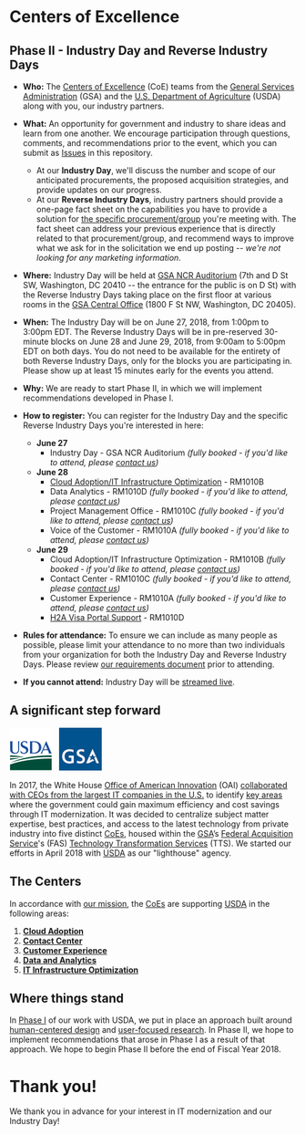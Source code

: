 # Centers of Excellence

## Phase II - Industry Day and Reverse Industry Days

* **Who:** The [Centers of Excellence](https://coe.gsa.gov/) (CoE) teams from the [General Services Administration](https://www.gsa.gov/) (GSA) and the [U.S. Department of Agriculture](https://www.usda.gov/) (USDA) along with you, our industry partners.

* **What:** An opportunity for government and industry to share ideas and learn from one another. We encourage participation through questions, comments, and recommendations prior to the event, which you can submit as [Issues](https://github.com/gsa/coe-industry-day/issues) in this repository.
    * At our **Industry Day**, we'll discuss the number and scope of our anticipated procurements, the proposed acquisition strategies, and provide updates on our progress.
    * At our **Reverse Industry Days**, industry partners should provide a one-page fact sheet on the capabilities you have to provide a solution for [the specific procurement/group](assets/CoE-Requirements.pdf) you're meeting with. The fact sheet can address your previous experience that is directly related to that procurement/group, and recommend ways to improve what we ask for in the solicitation we end up posting -- _we're not looking for any marketing information_.

* **Where:** Industry Day will be held at [GSA NCR Auditorium](https://goo.gl/maps/ucatYSZg6NF2) (7th and D St SW, Washington, DC 20410 -- the entrance for the public is on D St) with the Reverse Industry Days taking place on the first floor at various rooms in the [GSA Central Office](https://goo.gl/maps/TvCrGn41Vgm) (1800 F St NW, Washington, DC 20405).

* **When:** The Industry Day will be on June 27, 2018, from 1:00pm to 3:00pm EDT. The Reverse Industry Days will be in pre-reserved 30-minute blocks on June 28 and June 29, 2018, from 9:00am to 5:00pm EDT on both days. You do not need to be available for the entirety of both Reverse Industry Days, only for the blocks you are participating in. Please show up at least 15 minutes early for the events you attend.

* **Why:** We are ready to start Phase II, in which we will implement recommendations developed in Phase I.

* **How to register:** You can register for the Industry Day and the specific Reverse Industry Days you're interested in here:
    * **June 27**
        * Industry Day - GSA NCR Auditorium _(fully booked - if you'd like to attend, please <a href="mailto:omid.ghaffari-tabrizi@gsa.gov?subject=Industry%20Day%20attendance">contact us</a>)_
    * **June 28**
        * [Cloud Adoption/IT Infrastructure Optimization](https://calendar.google.com/calendar/selfsched?sstoken=UU9nc3pjU3ZDQXNZfGRlZmF1bHR8NDI2YjNlMDM0OWVlYTZlYjhlMDk4ZWQ5MGM4ZTZiYjA) - RM1010B
        * Data Analytics - RM1010D _(fully booked - if you'd like to attend, please <a href="mailto:omid.ghaffari-tabrizi@gsa.gov?subject=Data%20Analytics%20Reverse%20Industry%20Day%20attendance">contact us</a>)_
        * Project Management Office - RM1010C _(fully booked - if you'd like to attend, please <a href="mailto:omid.ghaffari-tabrizi@gsa.gov?subject=PMO%20Reverse%20Industry%20Day%20attendance">contact us</a>)_
        * Voice of the Customer - RM1010A _(fully booked - if you'd like to attend, please <a href="mailto:omid.ghaffari-tabrizi@gsa.gov?subject=VOC%20Reverse%20Industry%20Day%20attendance">contact us</a>)_
    * **June 29**
        * Cloud Adoption/IT Infrastructure Optimization - RM1010B _(fully booked - if you'd like to attend, please <a href="mailto:omid.ghaffari-tabrizi@gsa.gov?subject=Cloud%20Adoption%20IT%20Optimization%20Reverse%20Industry%20Day%20attendance">contact us</a>)_
        * Contact Center - RM1010C _(fully booked - if you'd like to attend, please <a href="mailto:omid.ghaffari-tabrizi@gsa.gov?subject=Contact%20Center%20Reverse%20Industry%20Day%20attendance">contact us</a>)_
        * Customer Experience - RM1010A _(fully booked - if you'd like to attend, please <a href="mailto:omid.ghaffari-tabrizi@gsa.gov?subject=Customer%20Experience%20Reverse%20Industry%20Day%20attendance">contact us</a>)_
        * [H2A Visa Portal Support](https://calendar.google.com/calendar/selfsched?sstoken=UUFQdGRnNzdZNHZffGRlZmF1bHR8ODkyN2Q1ZTFmNmRkNzZiNWIyOTg5ODA3ODlmMzUzNGY) - RM1010D

* **Rules for attendance:** To ensure we can include as many people as possible, please limit your attendance to no more than two individuals from your organization for both the Industry Day and Reverse Industry Days. Please review [our requirements document](assets/CoE-Requirements.pdf) prior to attending.

* **If you cannot attend:** Industry Day will be [streamed live](https://www.youtube.com/watch?v=uqGwaEaVlHI).

## A significant step forward

<img src="https://github.com/GSA/coe-industry-day/blob/master/assets/USDA-logo.png" width="75">&nbsp;&nbsp;&nbsp;<img src="https://github.com/gsa/coe-industry-day/blob/master/assets/GSA-logo.png" width="75">

In 2017, the White House [Office of American Innovation](https://www.whitehouse.gov/briefings-statements/president-donald-j-trump-announces-white-house-office-american-innovation-oai/?utm_source=link) (OAI) [collaborated with CEOs from the largest IT companies in the U.S.](https://www.whitehouse.gov/articles/american-technology-council-summit-modernize-government-services/) to identify [key areas](https://www.whitehouse.gov/wp-content/uploads/2018/03/Administration-2017-ST-Highlights.pdf) where the government could gain maximum efficiency and cost savings through IT modernization. It was decided to centralize subject matter expertise, best practices, and access to the latest technology from private industry into five distinct [CoEs](https://coe.gsa.gov/), housed within the [GSA](https://www.gsa.gov/)’s [Federal Acquisition Service](https://www.gsa.gov/about-us/organization/federal-acquisition-service)'s (FAS) [Technology Transformation Services](https://www.gsa.gov/about-us/organization/federal-acquisition-service/technology-transformation-services) (TTS). We started our efforts in April 2018 with [USDA](https://www.usda.gov/) as our "lighthouse" agency.

## The Centers

In accordance with [our mission](https://coe.gsa.gov/mission/), the [CoEs](https://coe.gsa.gov/) are supporting [USDA](https://www.usda.gov/) in the following areas:

1. **[Cloud Adoption](https://coe.gsa.gov/centers-of-excellence/cloud-adoption/)**
2. **[Contact Center](https://coe.gsa.gov/centers-of-excellence/contact-center/)**
3. **[Customer Experience](https://coe.gsa.gov/centers-of-excellence/customer-experience/)**
4. **[Data and Analytics](https://coe.gsa.gov/centers-of-excellence/data-analytics/)**
5. **[IT Infrastructure Optimization](https://coe.gsa.gov/centers-of-excellence/it-infrastructure/)**

## Where things stand

In [Phase I](https://coe.gsa.gov/updates/) of our work with USDA, we put in place an approach built around [human-centered design](https://www.gsa.gov/cdnstatic/HCD-Discovery-Guide-Interagency-v12-1.pdf) and [user-focused research](https://playbook.cio.gov/). In Phase II, we hope to implement recommendations that arose in Phase I as a result of that approach. We hope to begin Phase II before the end of Fiscal Year 2018.

# Thank you!

We thank you in advance for your interest in IT modernization and our Industry Day!
